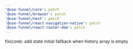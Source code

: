 ```yaml
---
'@use-funnel/core': patch
'@use-funnel/browser': patch
'@use-funnel/next': patch
'@use-funnel/react-navigation-native': patch
'@use-funnel/react-router-dom': patch
---
```


fix(core): add state initial fallback when history array is empty
